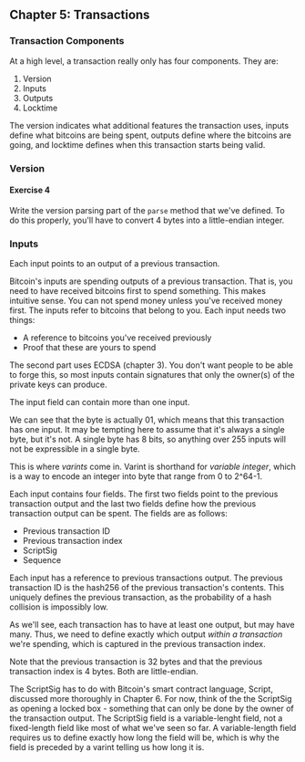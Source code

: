## Chapter 5: Transactions

### Transaction Components

At a high level, a transaction really only has four components. They are:

1. Version 
2. Inputs
3. Outputs
4. Locktime

The version indicates what additional features the transaction uses, inputs define what bitcoins are being spent, outputs define where the bitcoins are going, and locktime defines when this transaction starts being valid. 

### Version

#### Exercise 4

Write the version parsing part of the `parse` method that we've defined. To do this properly, you'll have to convert 4 bytes into a little-endian integer. 

### Inputs

Each input points to an output of a previous transaction.

Bitcoin's inputs are spending outputs of a previous transaction. That is, you need to have received bitcoins first to spend something. This makes intuitive sense. You can not spend money unless you've received money first. The inputs refer to bitcoins that belong to you. Each input needs two things:

- A reference to bitcoins you've received previously
- Proof that these are yours to spend

The second part uses ECDSA (chapter 3). You don't want people to be able to forge this, so most inputs contain signatures that only the owner(s) of the private keys can produce.

The input field can contain more than one input.

We can see that the byte is actually 01, which means that this transaction has one input. It may be tempting here to assume that it's always a single byte, but it's not. A single byte has 8 bits, so anything over 255 inputs will not be expressible in a single byte. 

This is where _varints_ come in. Varint is shorthand for _variable integer_, which is a way to encode an integer into byte that range from  0 to 2^64-1. 

Each input contains four fields. The first two fields point to the previous transaction output and the last two fields define how the previous transaction output can be spent. The fields are as follows:

- Previous transaction ID
- Previous transaction index
- ScriptSig
- Sequence

Each input has a reference to previous transactions output. The previous transaction ID is the hash256 of the previous transaction's contents. This uniquely defines the previous transaction, as the probability of a hash collision is impossibly low. 

As we'll see, each transaction has to have at least one output, but may have many. Thus, we need to define exactly which output _within a transaction_ we're spending, which is captured in the previous transaction index. 

Note that the previous transaction is 32 bytes and that the previous transaction index is 4 bytes. Both are little-endian.

The ScriptSig has to do with Bitcoin's smart contract language, Script, discussed more thoroughly in Chapter 6. For now, think of the the ScriptSig as opening a locked box - something that can only be done by the owner of the transaction output. The ScriptSig field is a variable-lenght field, not a fixed-length field like most of what we've seen so far. A variable-length field requires us to define exactly how long the field will be, which is why the field is preceded by a varint telling us how long it is. 

